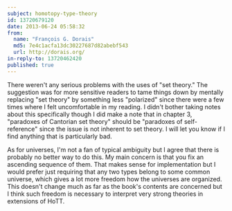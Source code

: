 ```yaml
---
subject: homotopy-type-theory
id: 13720679120
date: 2013-06-24 05:58:32
from:
  name: "François G. Dorais"
  md5: 7e4c1acfa13dc30227687d82abebf543
  url: http://dorais.org/
in-reply-to: 13720462420
published: true
---
```

There weren't any serious problems with the uses of "set theory." The suggestion was for more sensitive readers to tame things down by mentally replacing "set theory" by something less "polarized" since there were a few times where I felt uncomfortable in my reading. I didn't bother taking notes about this specifically though I did make a note that in chapter 3, "paradoxes of Cantorian set theory" should be "paradoxes of self-reference" since the issue is not inherent to set theory. I will let you know if I find anything that is particularly bad. 

As for universes, I'm not a fan of typical ambiguity but I agree that there is probably no better way to do this. My main concern is that you fix an ascending sequence of them. That makes sense for implementation but I would prefer just requiring that any two types belong to some common universe, which gives a lot more freedom how the universes are organized. This doesn't change much as far as the book's contents are concerned but I think such freedom is necessary to interpret very strong theories in extensions of HoTT.
